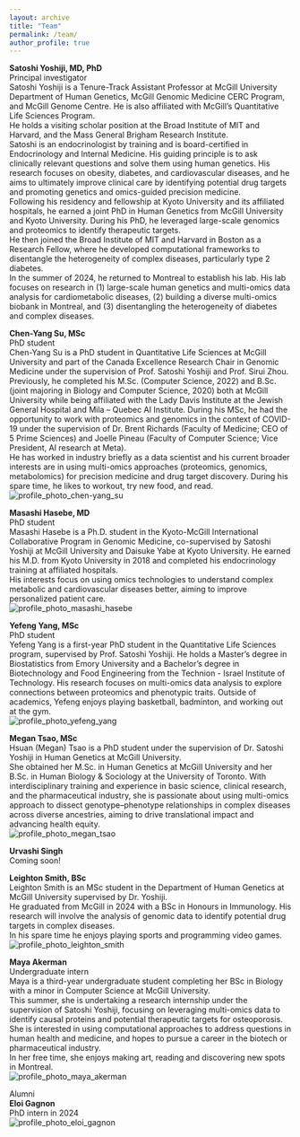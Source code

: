 ```yaml
---
layout: archive
title: "Team"
permalink: /team/
author_profile: true
---
```


**Satoshi Yoshiji, MD, PhD**<br />
Principal investigator<br />
Satoshi Yoshiji is a Tenure-Track Assistant Professor at McGill University Department of Human Genetics, McGill Genomic Medicine CERC Program, and McGill Genome Centre. He is also affiliated with McGill’s Quantitative Life Sciences Program.<br />
He holds a visiting scholar position at the Broad Institute of MIT and Harvard, and the Mass General Brigham Research Institute.<br />
Satoshi is an endocrinologist by training and is board-certified in Endocrinology and Internal Medicine. His guiding principle is to ask clinically relevant questions and solve them using human genetics. His research focuses on obesity, diabetes, and cardiovascular diseases, and he aims to ultimately improve clinical care by identifying potential drug targets and promoting genetics and omics-guided precision medicine.<br />
Following his residency and fellowship at Kyoto University and its affiliated hospitals, he earned a joint PhD in Human Genetics from McGill University and Kyoto University. During his PhD, he leveraged large-scale genomics and proteomics to identify therapeutic targets.<br />
He then joined the Broad Institute of MIT and Harvard in Boston as a Research Fellow, where he developed computational frameworks to disentangle the heterogeneity of complex diseases, particularly type 2 diabetes.<br />
In the summer of 2024, he returned to Montreal to establish his lab. His lab focuses on research in (1) large-scale human genetics and multi-omics data analysis for cardiometabolic diseases, (2) building a diverse multi-omics biobank in Montreal, and (3) disentangling the heterogeneity of diabetes and complex diseases.<br />

**Chen-Yang Su, MSc**<br />
PhD student<br />
Chen-Yang Su is a PhD student in Quantitative Life Sciences at McGill University and part of the Canada Excellence Research Chair in Genomic Medicine under the supervision of Prof. Satoshi Yoshiji and Prof. Sirui Zhou.<br />
Previously, he completed his M.Sc. (Computer Science, 2022) and B.Sc. (joint majoring in Biology and Computer Science, 2020) both at McGill University while being affiliated with the Lady Davis Institute at the Jewish General Hospital and Mila – Quebec AI Institute.
During his MSc, he had the opportunity to work with proteomics and genomics in the context of COVID-19 under the supervision of Dr. Brent Richards (Faculty of Medicine; CEO of 5 Prime Sciences) and Joelle Pineau (Faculty of Computer Science; Vice President, AI research at Meta).<br />
He has worked in industry briefly as a data scientist and his current broader interests are in using multi-omics approaches (proteomics, genomics, metabolomics) for precision medicine and drug target discovery. During his spare time, he likes to workout, try new food, and read.<br />
![profile_photo_chen-yang_su](profile_chen-yang_su.png)

**Masashi Hasebe, MD**<br />
PhD student<br />
Masashi Hasebe is a Ph.D. student in the Kyoto-McGill International Collaborative Program in Genomic Medicine, co-supervised by Satoshi Yoshiji at McGill University and Daisuke Yabe at Kyoto University. He earned his M.D. from Kyoto University in 2018 and completed his endocrinology training at affiliated hospitals.<br />
His interests focus on using omics technologies to understand complex metabolic and cardiovascular diseases better, aiming to improve personalized patient care.<br />
![profile_photo_masashi_hasebe](profile_masashi_hasebe.png)

**Yefeng Yang, MSc**<br />
PhD student<br />
Yefeng Yang is a first-year PhD student in the Quantitative Life Sciences program, supervised by Prof. Satoshi Yoshiji. 
He holds a Master’s degree in Biostatistics from Emory University and a Bachelor’s degree in Biotechnology and Food Engineering from the Technion - Israel Institute of Technology. 
His research focuses on multi-omics data analysis to explore connections between proteomics and phenotypic traits. Outside of academics, Yefeng enjoys playing basketball, badminton, and working out at the gym.<br />
![profile_photo_yefeng_yang](profile_yefeng_yang.png)

**Megan Tsao, MSc**<br />
Hsuan (Megan) Tsao is a PhD student under the supervision of Dr. Satoshi Yoshiji in Human Genetics at McGill University.  
She obtained her M.Sc. in Human Genetics at McGill University and her B.Sc. in Human Biology & Sociology at the University of Toronto. With interdisciplinary training and experience in basic science, clinical research, and the pharmaceutical industry, she is passionate about using multi-omics approach to dissect genotype–phenotype relationships in complex diseases across diverse ancestries, aiming to drive translational impact and advancing health equity.  
![profile_photo_megan_tsao](profile_megan_tsao.jpg)

**Urvashi Singh**<br />
Coming soon!

**Leighton Smith, BSc**<br />
Leighton Smith is an MSc student in the Department of Human Genetics at McGill University supervised by Dr. Yoshiji.  
He graduated from McGill in 2024 with a BSc in Honours in Immunology. His research will involve the analysis of genomic data to identify potential drug targets in complex diseases.  
In his spare time he enjoys playing sports and programming video games.  
![profile_photo_leighton_smith](profile_leighton_smith.jpg)

**Maya Akerman**<br />
Undergraduate intern<br />
Maya is a third-year undergraduate student completing her BSc in Biology with a minor in Computer Science at McGill University.<br />
This summer, she is undertaking a research internship under the supervision of Satoshi Yoshiji, focusing on leveraging multi-omics data to identify causal proteins and potential therapeutic targets for osteoporosis.<br />
She is interested in using computational approaches to address questions in human health and medicine, and hopes to pursue a career in the biotech or pharmaceutical industry.<br />
In her free time, she enjoys making art, reading and discovering new spots in Montreal.<br />
![profile_photo_maya_akerman](profile_maya_akerman.png)

Alumni<br />
**Eloi Gagnon**<br />
PhD intern in 2024<br />
![profile_photo_eloi_gagnon](profile_eloi_gagnon.png)
